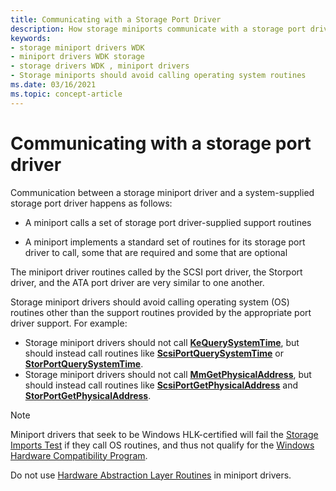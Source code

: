 ```yaml
---
title: Communicating with a Storage Port Driver
description: How storage miniports communicate with a storage port driver
keywords:
- storage miniport drivers WDK
- miniport drivers WDK storage
- storage drivers WDK , miniport drivers
- Storage miniports should avoid calling operating system routines
ms.date: 03/16/2021
ms.topic: concept-article
---
```


# Communicating with a storage port driver

Communication between a storage miniport driver and a system-supplied storage port driver happens as follows:

- A miniport calls a set of storage port driver-supplied support routines

- A miniport implements a standard set of routines for its storage port driver to call, some that are required and some that are optional

The miniport driver routines called by the SCSI port driver, the Storport driver, and the ATA port driver are very similar to one another.

Storage miniport drivers should avoid calling operating system (OS) routines other than the support routines provided by the appropriate port driver support. For example:

- Storage miniport drivers should not call [**KeQuerySystemTime**](/windows-hardware/drivers/ddi/wdm/nf-wdm-kequerysystemtime), but should instead call routines like [**ScsiPortQuerySystemTime**](/windows-hardware/drivers/ddi/srb/nf-srb-scsiportquerysystemtime) or [**StorPortQuerySystemTime**](/windows-hardware/drivers/ddi/storport/nf-storport-storportquerysystemtime).
- Storage miniport drivers should not call [**MmGetPhysicalAddress**](/windows-hardware/drivers/ddi/ntddk/nf-ntddk-mmgetphysicaladdress), but should instead call routines like [**ScsiPortGetPhysicalAddress**](/windows-hardware/drivers/ddi/srb/nf-srb-scsiportgetphysicaladdress) and [**StorPortGetPhysicalAddress**](/windows-hardware/drivers/ddi/storport/nf-storport-storportgetphysicaladdress).

> [!NOTE]
> Miniport drivers that seek to be Windows HLK-certified will fail the [Storage Imports Test](/windows-hardware/test/hlk/testref/c75585b2-a3e6-4db0-8847-f6023171d4b9) if they call OS routines, and thus not qualify for the [Windows Hardware Compatibility Program](/windows-hardware/design/compatibility/).

Do not use [Hardware Abstraction Layer Routines](/previous-versions/windows/hardware/drivers/ff546644(v=vs.85)) in miniport drivers.
